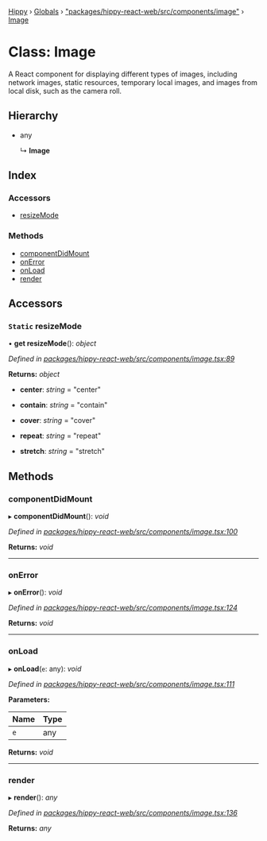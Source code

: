 [Hippy](../README.md) › [Globals](../globals.md) › ["packages/hippy-react-web/src/components/image"](../modules/_packages_hippy_react_web_src_components_image_.md) › [Image](_packages_hippy_react_web_src_components_image_.image.md)

# Class: Image

A React component for displaying different types of images, including network images,
static resources, temporary local images, and images from local disk, such as the camera roll.

## Hierarchy

* any

  ↳ **Image**

## Index

### Accessors

* [resizeMode](_packages_hippy_react_web_src_components_image_.image.md#static-resizemode)

### Methods

* [componentDidMount](_packages_hippy_react_web_src_components_image_.image.md#componentdidmount)
* [onError](_packages_hippy_react_web_src_components_image_.image.md#onerror)
* [onLoad](_packages_hippy_react_web_src_components_image_.image.md#onload)
* [render](_packages_hippy_react_web_src_components_image_.image.md#render)

## Accessors

### `Static` resizeMode

• **get resizeMode**(): *object*

*Defined in [packages/hippy-react-web/src/components/image.tsx:89](https://github.com/jeromehan/Hippy/blob/6216275/packages/hippy-react-web/src/components/image.tsx#L89)*

**Returns:** *object*

* **center**: *string* = "center"

* **contain**: *string* = "contain"

* **cover**: *string* = "cover"

* **repeat**: *string* = "repeat"

* **stretch**: *string* = "stretch"

## Methods

###  componentDidMount

▸ **componentDidMount**(): *void*

*Defined in [packages/hippy-react-web/src/components/image.tsx:100](https://github.com/jeromehan/Hippy/blob/6216275/packages/hippy-react-web/src/components/image.tsx#L100)*

**Returns:** *void*

___

###  onError

▸ **onError**(): *void*

*Defined in [packages/hippy-react-web/src/components/image.tsx:124](https://github.com/jeromehan/Hippy/blob/6216275/packages/hippy-react-web/src/components/image.tsx#L124)*

**Returns:** *void*

___

###  onLoad

▸ **onLoad**(`e`: any): *void*

*Defined in [packages/hippy-react-web/src/components/image.tsx:111](https://github.com/jeromehan/Hippy/blob/6216275/packages/hippy-react-web/src/components/image.tsx#L111)*

**Parameters:**

Name | Type |
------ | ------ |
`e` | any |

**Returns:** *void*

___

###  render

▸ **render**(): *any*

*Defined in [packages/hippy-react-web/src/components/image.tsx:136](https://github.com/jeromehan/Hippy/blob/6216275/packages/hippy-react-web/src/components/image.tsx#L136)*

**Returns:** *any*
